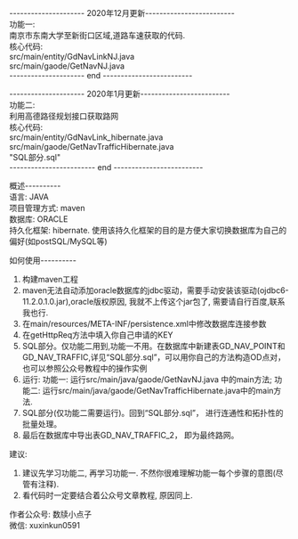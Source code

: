 --------------------- 2020年12月更新-------------------------  
功能一:  
南京市东南大学至新街口区域,道路车速获取的代码.  
  核心代码:  
  src/main/entity/GdNavLinkNJ.java  
  src/main/gaode/GetNavNJ.java  
--------------------- end -------------------------    
  
  
--------------------- 2020年1月更新-------------------------    
功能二:  
利用高德路径规划接口获取路网  
    核心代码:  
    src/main/entity/GdNavLink_hibernate.java  
    src/main/gaode/GetNavTrafficHibernate.java  
    "SQL部分.sql"  
------------------------ end -------------------------  
  
    
概述----------  
语言: JAVA  
项目管理方式: maven  
数据库: ORACLE  
持久化框架: hibernate. 使用该持久化框架的目的是方便大家切换数据库为自己的偏好(如postSQL/MySQL等)    

  
  
如何使用----------  
1. 构建maven工程  
2. maven无法自动添加oracle数据库的jdbc驱动，需要手动安装该驱动(ojdbc6-11.2.0.1.0.jar),oracle版权原因, 我就不上传这个jar包了, 需要请自行百度,联系我也行.  
3. 在main/resources/META-INF/persistence.xml中修改数据库连接参数  
4. 在getHttpReq方法中填入你自己申请的KEY  
5. SQL部分。仅功能二用到,功能一不用。在数据库中新建表GD_NAV_POINT和GD_NAV_TRAFFIC,详见“SQL部分.sql”，可以用你自己的方法构造OD点对，也可以参照公众号教程中的操作实例  
6. 运行: 功能一: 运行src/main/java/gaode/GetNavNJ.java 中的main方法; 功能二: 运行src/main/java/gaode/GetNavTrafficHibernate.java中的main方法.  
7. SQL部分(仅功能二需要运行)。回到“SQL部分.sql”， 进行连通性和拓扑性的批量处理。  
8. 最后在数据库中导出表GD_NAV_TRAFFIC_2， 即为最终路网。  
  
  
建议:   
1. 建议先学习功能二, 再学习功能一. 不然你很难理解功能一每个步骤的意图(尽管有注释).    
2. 看代码时一定要结合着公众号文章教程, 原因同上.  
  
  
作者公众号: 数牍小点子  
微信: xuxinkun0591  
